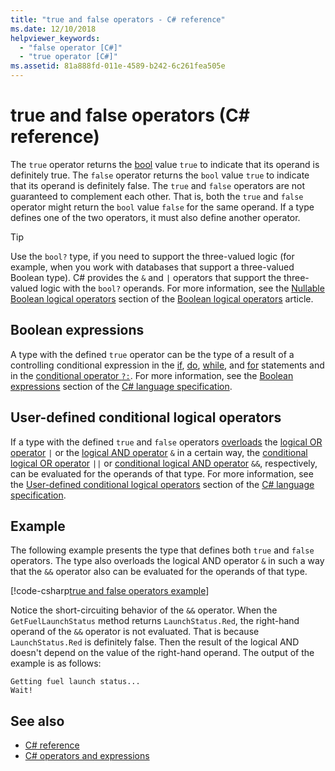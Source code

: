 ```yaml
---
title: "true and false operators - C# reference"
ms.date: 12/10/2018
helpviewer_keywords: 
  - "false operator [C#]"
  - "true operator [C#]"
ms.assetid: 81a888fd-011e-4589-b242-6c261fea505e
---
```

# true and false operators (C# reference)

The `true` operator returns the [bool](../builtin-types/bool.md) value `true` to indicate that its operand is definitely true. The `false` operator returns the `bool` value `true` to indicate that its operand is definitely false. The `true` and `false` operators are not guaranteed to complement each other. That is, both the `true` and `false` operator might return the `bool` value `false` for the same operand. If a type defines one of the two operators, it must also define another operator.

> [!TIP]
> Use the `bool?` type, if you need to support the three-valued logic (for example, when you work with databases that support a three-valued Boolean type). C# provides the `&` and `|` operators that support the three-valued logic with the `bool?` operands. For more information, see the [Nullable Boolean logical operators](boolean-logical-operators.md#nullable-boolean-logical-operators) section of the [Boolean logical operators](boolean-logical-operators.md) article.

## Boolean expressions

A type with the defined `true` operator can be the type of a result of a controlling conditional expression in the [if](../keywords/if-else.md), [do](../keywords/do.md), [while](../keywords/while.md), and [for](../keywords/for.md) statements and in the [conditional operator `?:`](conditional-operator.md). For more information, see the [Boolean expressions](~/_csharplang/spec/expressions.md#boolean-expressions) section of the [C# language specification](~/_csharplang/spec/introduction.md).

## User-defined conditional logical operators

If a type with the defined `true` and `false` operators [overloads](operator-overloading.md) the [logical OR operator](boolean-logical-operators.md#logical-or-operator-) `|` or the [logical AND operator](boolean-logical-operators.md#logical-and-operator-) `&` in a certain way, the [conditional logical OR operator](boolean-logical-operators.md#conditional-logical-or-operator-) `||` or [conditional logical AND operator](boolean-logical-operators.md#conditional-logical-and-operator-) `&&`, respectively, can be evaluated for the operands of that type. For more information, see the [User-defined conditional logical operators](~/_csharplang/spec/expressions.md#user-defined-conditional-logical-operators) section of the [C# language specification](~/_csharplang/spec/introduction.md).

## Example

The following example presents the type that defines both `true` and `false` operators. The type also overloads the logical AND operator `&` in such a way that the `&&` operator also can be evaluated for the operands of that type.

[!code-csharp[true and false operators example](snippets/shared/TrueFalseOperators.cs)]

Notice the short-circuiting behavior of the `&&` operator. When the `GetFuelLaunchStatus` method returns `LaunchStatus.Red`, the right-hand operand of the `&&` operator is not evaluated. That is because `LaunchStatus.Red` is definitely false. Then the result of the logical AND doesn't depend on the value of the right-hand operand. The output of the example is as follows:

```output
Getting fuel launch status...
Wait!
```

## See also

- [C# reference](../index.md)
- [C# operators and expressions](index.md)
